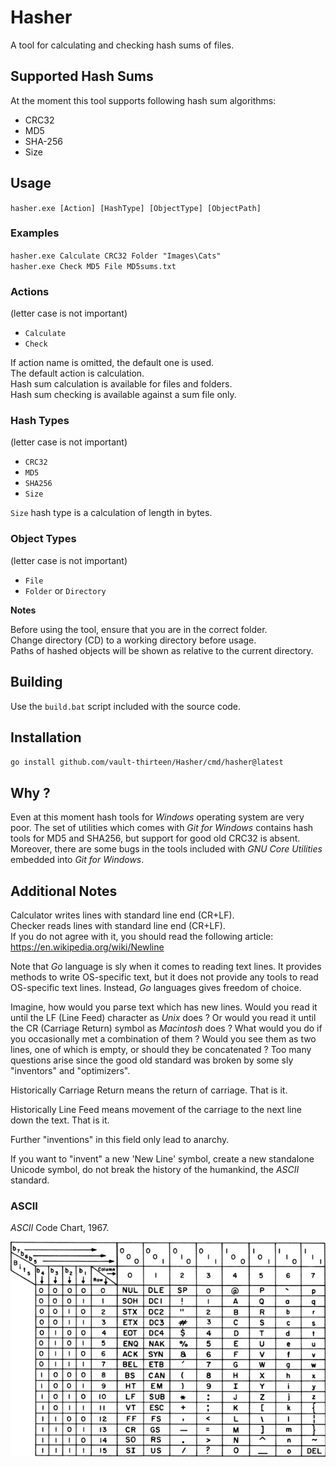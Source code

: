 # Hasher

A tool for calculating and checking hash sums of files.

## Supported Hash Sums

At the moment this tool supports following hash sum algorithms:
* CRC32
* MD5
* SHA-256
* Size

## Usage
`hasher.exe [Action] [HashType] [ObjectType] [ObjectPath]`

### Examples
`hasher.exe Calculate CRC32 Folder "Images\Cats"`  
`hasher.exe Check MD5 File MD5sums.txt`  

### Actions 
(letter case is not important)
* `Calculate`
* `Check`

If action name is omitted, the default one is used.  
The default action is calculation.  
Hash sum calculation is available for files and folders.  
Hash sum checking is available against a sum file only.  

### Hash Types
(letter case is not important)
* `CRC32`
* `MD5`
* `SHA256`
* `Size`

`Size` hash type is a calculation of length in bytes.

### Object Types
(letter case is not important)
* `File`
* `Folder` or `Directory`  

**Notes**
  
Before using the tool, ensure that you are in the correct folder.  
Change directory (CD) to a working directory before usage.  
Paths of hashed objects will be shown as relative to the current directory.  

## Building

Use the `build.bat` script included with the source code.

## Installation
`go install github.com/vault-thirteen/Hasher/cmd/hasher@latest`

## Why ?

Even at this moment hash tools for _Windows_ operating system are very poor. 
The set of utilities which comes with _Git for Windows_ contains hash tools for 
MD5 and SHA256, but support for good old CRC32 is absent. Moreover, there are 
some bugs in the tools included with _GNU Core Utilities_ embedded into _Git for 
Windows_. 

## Additional Notes

Calculator writes lines with standard line end (CR+LF).  
Checker reads lines with standard line end (CR+LF).  
If you do not agree with it, you should read the following article:  
https://en.wikipedia.org/wiki/Newline

Note that _Go_ language is sly when it comes to reading text lines.
It provides methods to write OS-specific text, but it does not provide any 
tools to read OS-specific text lines. Instead, _Go_ languages gives freedom of 
choice.

Imagine, how would you parse text which has new lines. Would you read it until 
the LF (Line Feed) character as _Unix_ does ? Or would you read it until the CR 
(Carriage Return) symbol as _Macintosh_ does ? What would you do if you 
occasionally met a combination of them ? Would you see them as two lines, one 
of which is empty, or should they be concatenated ? Too many questions arise 
since the good old standard was broken by some sly "inventors" and "optimizers".

Historically Carriage Return means the return of carriage. That is it.

Historically Line Feed means movement of the carriage to the next line down the 
text. That is it.

Further "inventions" in this field only lead to anarchy.

If you want to "invent" a new 'New Line' symbol, create a new standalone 
Unicode symbol, do not break the history of the humankind, the _ASCII_ standard.

### ASCII
_ASCII_ Code Chart, 1967.

![ASCII Code Chart](assets/img/USASCII_code_chart_1967.png)
